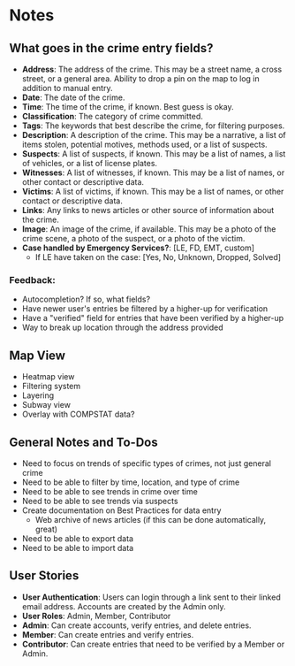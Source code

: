 # Notes

## What goes in the crime entry fields?
- **Address**: The address of the crime. This may be a street name, a cross street, or a general area. Ability to drop a pin on the map to log in addition to manual entry.
- **Date**: The date of the crime.
- **Time**: The time of the crime, if known. Best guess is okay.
- **Classification**: The category of crime committed.
- **Tags**: The keywords that best describe the crime, for filtering purposes.
- **Description**: A description of the crime. This may be a narrative, a list of items stolen, potential motives, methods used, or a list of suspects.
- **Suspects**: A list of suspects, if known. This may be a list of names, a list of vehicles, or a list of license plates.
- **Witnesses**: A list of witnesses, if known. This may be a list of names, or other contact or descriptive data.
- **Victims**: A list of victims, if known. This may be a list of names, or other contact or descriptive data.
- **Links**: Any links to news articles or other source of information about the crime.
- **Image**: An image of the crime, if available. This may be a photo of the crime scene, a photo of the suspect, or a photo of the victim.
- **Case handled by Emergency Services?**: [LE, FD, EMT, custom] 
  - If LE have taken on the case: [Yes, No, Unknown, Dropped, Solved]


### Feedback:
- Autocompletion? If so, what fields?
- Have newer user's entries be filtered by a higher-up for verification
- Have a "verified" field for entries that have been verified by a higher-up
- Way to break up location through the address provided


## Map View
- Heatmap view
- Filtering system
- Layering
- Subway view
- Overlay with COMPSTAT data?


## General Notes and To-Dos
- Need to focus on trends of specific types of crimes, not just general crime
- Need to be able to filter by time, location, and type of crime
- Need to be able to see trends in crime over time
- Need to be able to see trends via suspects
- Create documentation on Best Practices for data entry
  - Web archive of news articles (if this can be done automatically, great)
- Need to be able to export data
- Need to be able to import data


## User Stories
- **User Authentication**: Users can login through a link sent to their linked email address. Accounts are created by the Admin only.
- **User Roles**: Admin, Member, Contributor
- **Admin**: Can create accounts, verify entries, and delete entries.
- **Member**: Can create entries and verify entries.
- **Contributor**: Can create entries that need to be verified by a Member or Admin.